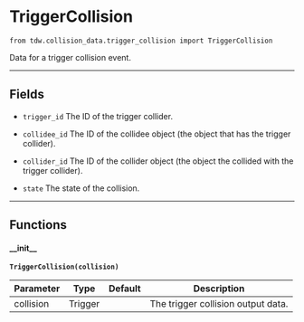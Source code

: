 # TriggerCollision

`from tdw.collision_data.trigger_collision import TriggerCollision`

Data for a trigger collision event.

***

## Fields

- `trigger_id` The ID of the trigger collider.

- `collidee_id` The ID of the collidee object (the object that has the trigger collider).

- `collider_id` The ID of the collider object (the object the collided with the trigger collider).

- `state` The state of the collision.

***

## Functions

#### \_\_init\_\_

**`TriggerCollision(collision)`**

| Parameter | Type | Default | Description |
| --- | --- | --- | --- |
| collision |  Trigger |  | The trigger collision output data. |

